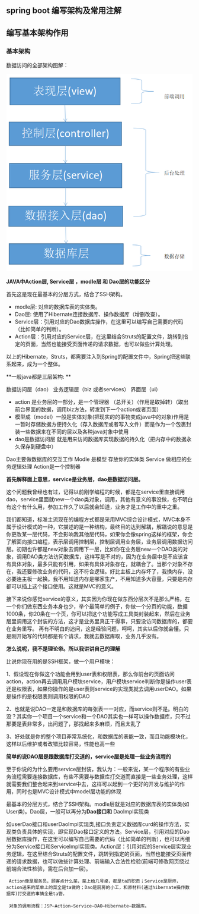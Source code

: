 ## spring boot 编写架构及常用注解

## 编写基本架构作用

### 基本架构

数据访问的全部架构图解：

![架构图解](https://github.com/yueyuanyang/knowledge/blob/master/springboot/img/1.png)

**JAVA中Action层, Service层 ，modle层 和 Dao层的功能区分**

首先这是现在最基本的分层方式，结合了SSH架构。

- modle层: 对应的数据库表的实体类。
- Dao层: 使用了Hibernate连接数据库、操作数据库（增删改查）。
- Service层：引用对应的Dao数据库操作，在这里可以编写自己需要的代码（比如简单的判断）。
- Action层：引用对应的Service层，在这里结合Struts的配置文件，跳转到指定的页面，当然也能接受页面传递的请求数据，也可以做些计算处理。

以上的Hibernate，Struts，都需要注入到Spring的配置文件中，Spring把这些联系起来，成为一个整体。

**一般java都是三层架构: **

数据访问层（dao） 业务逻辑层（biz 或者services） 界面层（ui）

- action 是业务层的一部分，是一个管理器 （总开关）（作用是取掉转）（取出前台界面的数据，调用biz方法，转发到下一个action或者页面）  
- 模型成（model）一般是实体对象(把现实的的事物变成java中的对象)作用是一暂时存储数据方便持久化（存入数据库或者写入文件）而是作为一个包裹封装一些数据来在不同的层以及各种java对象中使用  
- dao是数据访问层 就是用来访问数据库实现数据的持久化（把内存中的数据永久保存到硬盘中）

Dao主要做数据库的交互工作 Modle 是模型 存放你的实体类 Service 做相应的业务逻辑处理 Action是一个控制器

**首先解释面上意思，service是业务层，dao是数据访问层。**

这个问题我曾经也有过，记得以前刚学编程的时候，都是在service里直接调用dao，service里面就new一个dao类对象，调用，其他有意义的事没做，也不明白有这个有什么用，参加工作久了以后就会知道，业务才是工作中的重中之重。

我们都知道，标准主流现在的编程方式都是采用MVC综合设计模式，MVC本身不属于设计模式的一种，它描述的是一种结构，最终目的达到解耦，解耦说的意思是你更改某一层代码，不会影响我其他层代码，如果你会像spring这样的框架，你会了解面向接口编程，表示层调用控制层，控制层调用业务层，业务层调用数据访问层。初期也许都是new对象去调用下一层，比如你在业务层new一个DAO类的对象，调用DAO类方法访问数据库，这样写是不对的，因为在业务层中是不应该含有具体对象，最多只能有引用，如果有具体对象存在，就耦合了。当那个对象不存在，我还要修改业务的代码，这不符合逻辑。好比主板上内存坏了，我换内存，没必要连主板一起换。我不用知道内存是哪家生产，不用知道多大容量，只要是内存都可以插上这个接口使用。这就是MVC的意义。

接下来说你感觉service的意义，其实因为你现在做东西分层次不是那么严格，在一个你们做东西业务本身也少，举个最简单的例子，你做一个分页的功能，数据1000条，你20条在一个页，你可以把这个功能写成工具类封装起来，然后在业务层里调用这个封装的方法，这才是业务里真正干得事，只要没访问数据库的，都要在业务里写。 
再有不明白的追问，这是经验问题，呵呵，其实以后你就会懂。只是刚开始写的代码都是有个请求，我就去数据库取，业务几乎没有。

**怎么说呢，我不是理论帝。所以我讲讲自己的理解**

比说你现在用的是SSH框架，做一个用户模块：

  1、假设现在你做这个功能会用到user表和权限表，那么你前台的页面访问action，action再去调用用户模块service，用户模块service判断你是操作user表还是权限表，如果你操作的是user表则service的实现类就去调用userDAO。如果是操作的是权限表则调用权限的DAO
  
  2、也就是说DAO一定是和数据库的每张表一一对应，而service则不是。明白的没？其实你一个项目一个service和一个DAO其实也一样可以操作数据库，只不过那要是表非常多，出问题了，那找起来多麻烦，而且太乱了
  
 3、好处就是你的整个项目非常系统化，和数据库的表能一致，而且功能模块化，这样以后维护或者改错比较容易，性能也高一些
 
 **简单的说DAO层是跟数据库打交道的，service层是处理一些业务流程的**

至于你说的为什么要用service层封装，我认为：一般来说，某一个程序的有些业务流程需要连接数据库，有些不需要与数据库打交道而直接是一些业务处理，这样就需要我们整合起来到service中去，这样可以起到一个更好的开发与维护的作用，同时也是MVC设计模式中model层功能的体现

最基本的分层方式，结合了SSH架构。modle层就是对应的数据库表的实体类(如User类)。Dao层，一般可以再分为**Dao接口和** DaoImpl实现类

如userDao接口和userDaoImpl实现类,接口负责定义数据库curd的操作方法，实现类负责具体的实现，即实现Dao接口定义的方法。Service层，引用对应的Dao层数据库操作，在这里可以编写自己需要的代码（比如简单的判断），也可以再细分为Service接口和ServiceImpl实现类。Action层：引用对应的Service层实现业务逻辑，在这里结合Struts的配置文件，跳转到指定的页面，当然也能接受页面传递的请求数据，也可以做些计算处理、前端输入合法性检验(前端可修改网页绕过前端合法性检验，需在后台加一层)。

     Action像是服务员，顾客点什么菜，菜上给几号桌，都是ta的职责；Service是厨师，action送来的菜单上的菜全是ta做的；Dao是厨房的小工，和原材料(通过hibernate操作数据库)打交道的事情全是ta管。

     对象的调用流程：JSP—Action—Service—DAO—Hibernate—数据库。





